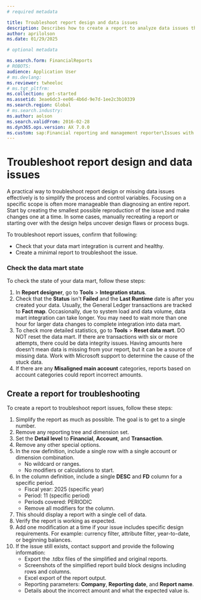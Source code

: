 ```yaml
---
# required metadata

title: Troubleshoot report design and data issues 
description: Describes how to create a report to analyze data issues that can occur in Microsoft Dynamics 365 Finance reports.
author: aprilolson
ms.date: 01/29/2025

# optional metadata

ms.search.form: FinancialReports
# ROBOTS: 
audience: Application User
# ms.devlang: 
ms.reviewer: twheeloc
# ms.tgt_pltfrm: 
ms.collection: get-started
ms.assetid: 3eae6dc3-ee06-4b6d-9e7d-1ee2c3b10339
ms.search.region: Global
# ms.search.industry: 
ms.author: aolson
ms.search.validFrom: 2016-02-28
ms.dyn365.ops.version: AX 7.0.0
ms.custom: sap:Financial reporting and management reporter\Issues with report designer
---
```

# Troubleshoot report design and data issues

A practical way to troubleshoot report design or missing data issues effectively is to simplify the process and control variables. Focusing on a specific scope is often more manageable than diagnosing an entire report. Start by creating the smallest possible reproduction of the issue and make changes one at a time. In some cases, manually recreating a report or starting over with the design helps uncover design flaws or process bugs. 

To troubleshoot report issues, confirm that following:  
 - Check that your data mart integration is current and healthy.
 - Create a minimal report to troubleshoot the issue.  

### Check the data mart state
To check the state of your data mart, follow these steps:
1. In **Report designer**, go to **Tools** > **Integration status**.
2. Check that the **Status** isn't **Failed** and the **Last Runtime** date is after you created your data. Usually, the General Ledger transactions are tracked to **Fact map**. Occasionally, due to system load and data volume, data mart integration can take longer. You may need to wait more than one hour for larger data changes to complete integration into data mart.
3. To check more detailed statistics, go to **Tools** > **Reset data mart**. DO NOT reset the data mart.
If there are transactions with six or more attempts, there could be data integrity issues. Having amounts here doesn’t mean data is missing from your report, but it can be a source of missing data. Work with Microsoft support to determine the cause of the stuck data.
4. If there are any **Misaligned main account** categories, reports based on account categories could report incorrect amounts.


## Create a report for troubleshooting
To create a report to troubleshoot report issues, follow these steps:
1. Simplify the report as much as possible. The goal is to get to a single number.
2. Remove any reporting tree and dimension set.
3. Set the **Detail level** to **Financial**, **Account**, and **Transaction**.
4. Remove any other special options.
5. In the row definition, include a single row with a single account or dimension combination.
      - No wildcard or ranges.
      - No modifiers or calculations to start.
6. In the column definition, include a single **DESC** and **FD** column for a specific period.
      - Fiscal year: 2025 (specific year)
      - Period: 11 (specific period)
      - Periods covered: PERIODIC
      - Remove all modifiers for the column.
8. This should display a report with a single cell of data.
9. Verify the report is working as expected.
10. Add one modification at a time if your issue includes specific design requirements. For example: currency filter, attribute filter, year-to-date, or beginning balances.
11.	If the issue still exists, contact support and provide the following information:
      - Export the .tdbx files of the simplified and original reports.
      - Screenshots of the simplified report build block designs including rows and columns.
      - Excel export of the report output.
      - Reporting parameters: **Company**, **Reporting date**, and **Report name**.
      - Details about the incorrect amount and what the expected value is.

   
